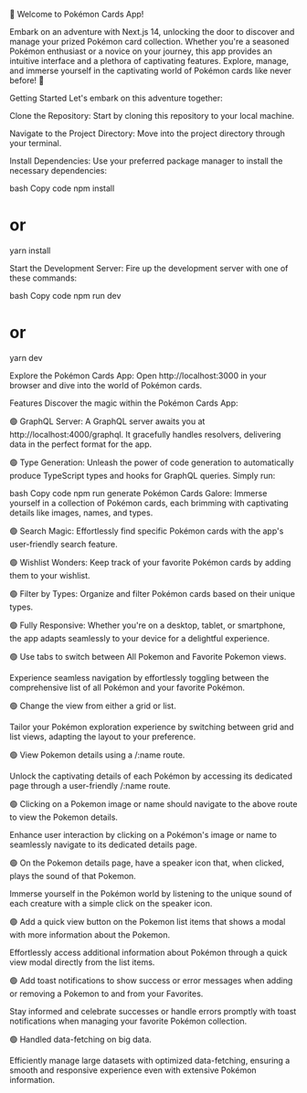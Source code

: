 🚀 Welcome to Pokémon Cards App!

Embark on an adventure with Next.js 14, unlocking the door to discover and manage your prized Pokémon card collection. Whether you're a seasoned Pokémon enthusiast or a novice on your journey, this app provides an intuitive interface and a plethora of captivating features. Explore, manage, and immerse yourself in the captivating world of Pokémon cards like never before! 🌟

Getting Started
Let's embark on this adventure together:

Clone the Repository: Start by cloning this repository to your local machine.

Navigate to the Project Directory: Move into the project directory through your terminal.

Install Dependencies: Use your preferred package manager to install the necessary dependencies:

bash
Copy code
npm install

# or

yarn install

Start the Development Server: Fire up the development server with one of these commands:

bash
Copy code
npm run dev

# or

yarn dev


Explore the Pokémon Cards App: Open http://localhost:3000 in your browser and dive into the world of Pokémon cards.

Features
Discover the magic within the Pokémon Cards App:

🟢 GraphQL Server: A GraphQL server awaits you at http://localhost:4000/graphql. It gracefully handles resolvers, delivering data in the perfect format for the app.

🟢 Type Generation: Unleash the power of code generation to automatically produce TypeScript types and hooks for GraphQL queries. Simply run:

bash
Copy code
npm run generate
Pokémon Cards Galore: Immerse yourself in a collection of Pokémon cards, each brimming with captivating details like images, names, and types.

🟢 Search Magic: Effortlessly find specific Pokémon cards with the app's user-friendly search feature.

🟢 Wishlist Wonders: Keep track of your favorite Pokémon cards by adding them to your wishlist.

🟢 Filter by Types: Organize and filter Pokémon cards based on their unique types.

🟢 Fully Responsive: Whether you're on a desktop, tablet, or smartphone, the app adapts seamlessly to your device for a delightful experience.

🟢 Use tabs to switch between All Pokemon and Favorite Pokemon views.

Experience seamless navigation by effortlessly toggling between the comprehensive list of all Pokémon and your favorite Pokémon.

🟢 Change the view from either a grid or list.

Tailor your Pokémon exploration experience by switching between grid and list views, adapting the layout to your preference.

🟢 View Pokemon details using a /:name route.

Unlock the captivating details of each Pokémon by accessing its dedicated page through a user-friendly /:name route.

🟢 Clicking on a Pokemon image or name should navigate to the above route to view the Pokemon details.

Enhance user interaction by clicking on a Pokémon's image or name to seamlessly navigate to its dedicated details page.

🟢 On the Pokemon details page, have a speaker icon that, when clicked, plays the sound of that Pokemon.

Immerse yourself in the Pokémon world by listening to the unique sound of each creature with a simple click on the speaker icon.

🟢 Add a quick view button on the Pokemon list items that shows a modal with more information about the Pokemon.

Effortlessly access additional information about Pokémon through a quick view modal directly from the list items.

🟢 Add toast notifications to show success or error messages when adding or removing a Pokemon to and from your Favorites.

Stay informed and celebrate successes or handle errors promptly with toast notifications when managing your favorite Pokémon collection.

🟢 Handled data-fetching on big data.

Efficiently manage large datasets with optimized data-fetching, ensuring a smooth and responsive experience even with extensive Pokémon information.
